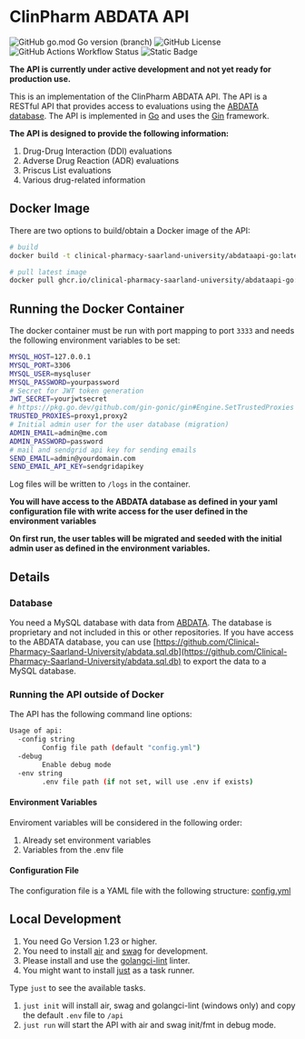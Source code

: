 # ClinPharm ABDATA API

![GitHub go.mod Go version (branch)](https://img.shields.io/github/go-mod/go-version/Clinical-Pharmacy-Saarland-University/abdataapi-go/main?filename=api%2Fgo.mod) ![GitHub License](https://img.shields.io/github/license/Clinical-Pharmacy-Saarland-University/abdataapi-go) ![GitHub Actions Workflow Status](https://img.shields.io/github/actions/workflow/status/Clinical-Pharmacy-Saarland-University/abdataapi-go/publish-image.yaml?branch=main) ![Static Badge](https://img.shields.io/badge/status-under_active_development-red)

**The API is currently under active development and not yet ready for production use.**

This is an implementation of the ClinPharm ABDATA API. The API is a RESTful API that provides access to evaluations using the [ABDATA database](https://abdata.de/). The API is implemented in [Go](https://go.dev/) and uses the [Gin](https://github.com/gin-gonic/gin) framework.

**The API is designed to provide the following information:**

1. Drug-Drug Interaction (DDI) evaluations
2. Adverse Drug Reaction (ADR) evaluations
3. Priscus List evaluations
4. Various drug-related information

## Docker Image

There are two options to build/obtain a Docker image of the API:

```bash
# build
docker build -t clinical-pharmacy-saarland-university/abdataapi-go:latest .

# pull latest image
docker pull ghcr.io/clinical-pharmacy-saarland-university/abdataapi-go:latest
```

## Running the Docker Container

The docker container must be run with port mapping to port `3333` and needs the following environment variables to be set:

```bash
MYSQL_HOST=127.0.0.1
MYSQL_PORT=3306
MYSQL_USER=mysqluser
MYSQL_PASSWORD=yourpassword
# Secret for JWT token generation
JWT_SECRET=yourjwtsecret
# https://pkg.go.dev/github.com/gin-gonic/gin#Engine.SetTrustedProxies
TRUSTED_PROXIES=proxy1,proxy2
# Initial admin user for the user database (migration)
ADMIN_EMAIL=admin@me.com
ADMIN_PASSWORD=password
# mail and sendgrid api key for sending emails
SEND_EMAIL=admin@yourdomain.com
SEND_EMAIL_API_KEY=sendgridapikey
```

Log files will be written to `/logs` in the container.

**You will have access to the ABDATA database as defined in your yaml configuration file with write access for the user defined in the environment variables**

**On first run, the user tables will be migrated and seeded with the initial admin user as defined in the environment variables.**

## Details

### Database

You need a MySQL database with data from [ABDATA](https://abdata.de/). The database is proprietary and not included in this or other repositories. If you have access to the ABDATA database, you can use [https://github.com/Clinical-Pharmacy-Saarland-University/abdata.sql.db](https://github.com/Clinical-Pharmacy-Saarland-University/abdata.sql.db) to export the data to a MySQL database.

### Running the API outside of Docker

The API has the following command line options:

```bash
Usage of api:
  -config string
        Config file path (default "config.yml")
  -debug
        Enable debug mode
  -env string
        .env file path (if not set, will use .env if exists)
```

#### Environment Variables

Enviroment variables will be considered in the following order:

1. Already set environment variables
2. Variables from the .env file

#### Configuration File

The configuration file is a YAML file with the following structure: [config.yml](https://github.com/Clinical-Pharmacy-Saarland-University/abdataapi-go/blob/main/api/cfg/default_config.yml)

## Local Development

1. You need Go Version 1.23 or higher.
2. You need to install [air](https://github.com/air-verse/air) and [swag](https://github.com/swaggo/swag) for development.
3. Please install and use the [golangci-lint](https://golangci-lint.run/) linter.
4. You might want to install [just](https://github.com/casey/just) as a task runner.

Type `just` to see the available tasks.

1. `just init` will install air, swag and golangci-lint (windows only) and copy the default `.env` file to `/api`
2. `just run` will start the API with air and swag init/fmt in debug mode.
